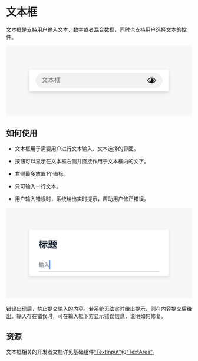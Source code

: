 # 文本框

文本框是支持用户输入文本、数字或者混合数据，同时也支持用户选择文本的控件。


![116](figures/116.png)


## 如何使用

- 文本框用于需要用户进行文本输入、文本选择的界面。

- 按钮可以显示在文本框右侧并直接作用于文本框内的文字。

- 右侧最多放置1个图标。

- 只可输入一行文本。

- 用户输入错误时，系统给出实时提示，帮助用户修正错误。

![单行文本框2](figures/单行文本框2.png) 


错误出现后，禁止提交输入的内容。若系统无法实时给出提示，则在内容提交后给出。输入存在错误时，可在输入框下方显示错误信息，说明如何修复。


## 资源

文本框相关的开发者文档详见基础组件[“TextInput”](https://gitee.com/openharmony/docs/blob/6e831661fb6f714a9492084baa552a4af4617c65/zh-cn/application-dev/reference/arkui-ts/ts-basic-components-textinput.md)和[“TextArea”](https://gitee.com/openharmony/docs/blob/6e831661fb6f714a9492084baa552a4af4617c65/zh-cn/application-dev/reference/arkui-ts/ts-basic-components-textarea.md)。
